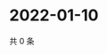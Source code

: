 # 2022-01-10

共 0 条

<!-- BEGIN WEIBO -->
<!-- 最后更新时间 Mon Jan 10 2022 00:17:55 GMT+0800 (China Standard Time) -->

<!-- END WEIBO -->
